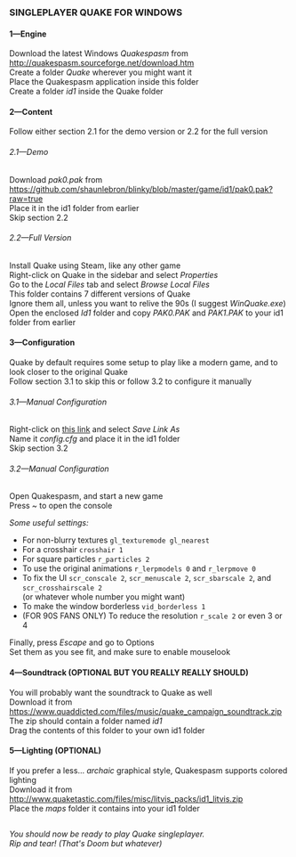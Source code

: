### SINGLEPLAYER QUAKE FOR WINDOWS
#### 1—Engine
Download the latest Windows *Quakespasm* from <http://quakespasm.sourceforge.net/download.htm>  
Create a folder *Quake* wherever you might want it  
Place the Quakespasm application inside this folder  
Create a folder *id1* inside the Quake folder  

#### 2—Content
Follow either section 2.1 for the demo version or 2.2 for the full version  

###### 2.1—Demo
Download *pak0.pak* from <https://github.com/shaunlebron/blinky/blob/master/game/id1/pak0.pak?raw=true>  
Place it in the id1 folder from earlier  
Skip section 2.2  

###### 2.2—Full Version
Install Quake using Steam, like any other game  
Right-click on Quake in the sidebar and select *Properties*  
Go to the *Local Files* tab and select *Browse Local Files*  
This folder contains 7 different versions of Quake  
Ignore them all, unless you want to relive the 90s (I suggest *WinQuake.exe*)  
Open the enclosed *Id1* folder and copy *PAK0.PAK* and *PAK1.PAK* to your id1 folder from earlier  

#### 3—Configuration
Quake by default requires some setup to play like a modern game, and to look closer to the original Quake  
Follow section 3.1 to skip this or follow 3.2 to configure it manually  

###### 3.1—Manual Configuration
Right-click on [this link](https://raw.githubusercontent.com/m0rrism0rris/misc/main/quake/quakespasm/config.cfg) and select *Save Link As*  
Name it *config.cfg* and place it in the id1 folder  
Skip section 3.2  

###### 3.2—Manual Configuration
Open Quakespasm, and start a new game  
Press *~* to open the console

*Some useful settings:* 
- For non-blurry textures `gl_texturemode gl_nearest`  
- For a crosshair `crosshair 1`
- For square particles `r_particles 2`
- To use the original animations `r_lerpmodels 0` and `r_lerpmove 0`
- To fix the UI `scr_conscale 2`, `scr_menuscale 2`, `scr_sbarscale 2`, and `scr_crosshairscale 2`  
  (or whatever whole number you might want)
- To make the window borderless `vid_borderless 1`
- (FOR 90S FANS ONLY) To reduce the resolution `r_scale 2` or even 3 or 4  

Finally, press *Escape* and go to Options  
Set them as you see fit, and make sure to enable mouselook  

#### 4—Soundtrack (OPTIONAL BUT YOU REALLY REALLY SHOULD)
You will probably want the soundtrack to Quake as well  
Download it from <https://www.quaddicted.com/files/music/quake_campaign_soundtrack.zip>  
The zip should contain a folder named *id1*  
Drag the contents of this folder to your own id1 folder  

#### 5—Lighting (OPTIONAL)
If you prefer a less... *archaic* graphical style, Quakespasm supports colored lighting  
Download it from <http://www.quaketastic.com/files/misc/litvis_packs/id1_litvis.zip>  
Place the *maps* folder it contains into your id1 folder  

##

*You should now be ready to play Quake singleplayer.  
Rip and tear! (That's Doom but whatever)*
